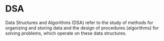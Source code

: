 # DSA

Data Structures and Algorithms (DSA) refer to the study of methods for organizing and storing data and the design of procedures (algorithms) for solving problems, which operate on these data structures.